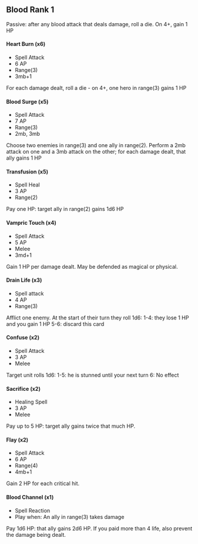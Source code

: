 ## Blood Rank 1

Passive: after any blood attack that deals damage, roll a die. On 4+, gain 1 HP

#### Heart Burn (x6)

- Spell Attack
- 6 AP
- Range(3)
- 3mb+1

For each damage dealt, roll a die - on 4+, one hero in range(3) gains 1 HP

#### Blood Surge (x5)

- Spell Attack
- 7 AP
- Range(3)
- 2mb, 3mb

Choose two enemies in range(3) and one ally in range(2).
Perform a 2mb attack on one and a 3mb attack on the other;
for each damage dealt, that ally gains 1 HP

#### Transfusion (x5)

- Spell Heal
- 3 AP
- Range(2)

Pay one HP: target ally in range(2) gains 1d6 HP

#### Vampric Touch (x4)

- Spell Attack
- 5 AP
- Melee
- 3md+1

Gain 1 HP per damage dealt.
May be defended as magical or physical.

#### Drain Life (x3)

- Spell attack
- 4 AP
- Range(3)

Afflict one enemy. At the start of their turn they roll 1d6:
    1-4: they lose 1 HP and you gain 1 HP
    5-6: discard this card

#### Confuse (x2)

- Spell Attack
- 3 AP
- Melee

Target unit rolls 1d6:
    1-5: he is stunned until your next turn
    6:   No effect

#### Sacrifice (x2)

- Healing Spell
- 3 AP
- Melee

Pay up to 5 HP: target ally gains twice that much HP.

#### Flay (x2)

- Spell Attack
- 6 AP
- Range(4)
- 4mb+1

Gain 2 HP for each critical hit.

#### Blood Channel (x1)

- Spell Reaction
- Play when: An ally in range(3) takes damage

Pay 1d6 HP: that ally gains 2d6 HP.
If you paid more than 4 life, also prevent the damage being dealt.




